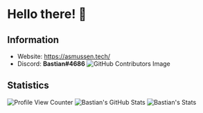 # Hello there! 👋

## Information
- Website: https://asmussen.tech/
- Discord: **Bastian#4686**
![GitHub Contributors Image](https://contrib.rocks/image?repo=bastianasmussen/bastianasmussen)

## Statistics
![Profile View Counter](https://komarev.com/ghpvc/?username=bastianasmussen)
![Bastian's GitHub Stats](https://github-readme-stats.vercel.app/api/?username=bastianasmussen&show_icons=true&title_color=fff&icon_color=79ff97&text_color=9f9f9f&bg_color=151515)
![Bastian's Stats](https://github-readme-stats.vercel.app/api/top-langs/?username=bastianasmussen&show_icons=true&title_color=fff&icon_color=79ff97&text_color=9f9f9f&bg_color=151515)
